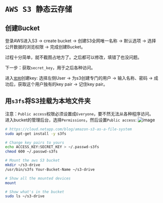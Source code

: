 # `AWS S3 静态云存储`


## 创建Bucket
登录AWS进入S3 -> create bucket -> 创建S3全网唯一名称 -> 默认选项 -> 选择公开数据的浏览权限 -> 完成创建Bucket。


过程十分简单，就不截图占地方了。之后都可以修改，填错了也没问题。

下一步：获取`secret_key`，用于之后各种访问。

进入[`官网`](https://console.aws.amazon.com/iam/home?#/security_credential)创建key:
选择左侧User -> 为s3创建专门的用户 -> 输入名称、密码 -> 成功后，获取这个用户独有的key pair -> 记住key pair。

## 用`s3fs`将S3挂载为本地文件夹


注意：`Public access`权限必须设置成`Everyone`，要不然无法从各种程序访问。
进入bucket的管理后台，选择`Permissions`，然后设置`Public access`:
![image](https://user-images.githubusercontent.com/14041622/47804642-4ba54c80-dd70-11e8-9adc-3ebd8074bd61.png)


```sh
# https://cloud.netapp.com/blog/amazon-s3-as-a-file-system
sudo apt-get install -y s3fs

# Change key pairs to yours
echo ACCESS_KEY:SECRET_KEY > ~/.passwd-s3fs
chmod 600 ~/.passwd-s3fs

# Mount the aws S3 bucket
mkdir ~/s3-drive
/usr/bin/s3fs Your-Bucket-Name ~/s3-drive

# Show all the mounted devices
mount

# Show what's in the bucket
sudo ls ~/s3-drive
```